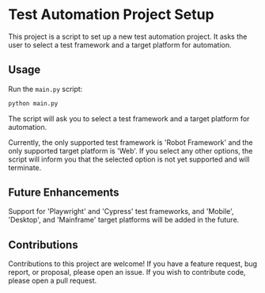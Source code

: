 # Test Automation Project Setup

This project is a script to set up a new test automation project. It asks the user to select a test framework and a target platform for automation.

## Usage

Run the `main.py` script:

```sh
python main.py
```

The script will ask you to select a test framework and a target platform for automation.

Currently, the only supported test framework is 'Robot Framework' and the only supported target platform is 'Web'. If you select any other options, the script will inform you that the selected option is not yet supported and will terminate.

## Future Enhancements

Support for 'Playwright' and 'Cypress' test frameworks, and 'Mobile', 'Desktop', and 'Mainframe' target platforms will be added in the future.

## Contributions

Contributions to this project are welcome! If you have a feature request, bug report, or proposal, please open an issue. If you wish to contribute code, please open a pull request.